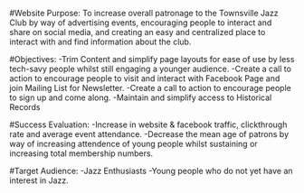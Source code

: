 #Website Purpose:
To increase overall patronage to the Townsville Jazz Club by way of advertising events, encouraging people to interact and share on social media, and creating an easy and centralized place to interact with and find information about the club.

#Objectives:
-Trim Content and simplify page layouts for ease of use by less tech-savy people whilst still engaging a younger audience.
-Create a call to action to encourage people to visit and interact with Facebook Page and join Mailing List for Newsletter.
-Create a call to action to encourage people to sign up and come along.
-Maintain and simplify access to Historical Records

#Success Evaluation:
-Increase in website & facebook traffic, clickthrough rate and average event attendance. 
-Decrease the mean age of patrons by way of increasing attendence of young people whilst sustaining or increasing total membership numbers.

#Target Audience:
-Jazz Enthusiasts
-Young people who do not yet have an interest in Jazz.